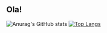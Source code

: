 ## Ola!
![Anurag's GitHub stats](https://github-readme-stats.vercel.app/api?username=BrunoAttina&show_icons=true&theme=merko)  [![Top Langs](https://github-readme-stats.vercel.app/api/top-langs/?username=BrunoAttina&layout=compact&theme=merko)](https://github.com/BrunoAttina/github-readme-stats)

<!--
**BrunoAttina/BrunoAttina** is a ✨ _special_ ✨ repository because its `README.md` (this file) appears on your GitHub profile.

Here are some ideas to get you started:

- 🔭 I’m currently working on ...
- 🌱 I’m currently learning ...
- 👯 I’m looking to collaborate on ...
- 🤔 I’m looking for help with ...
- 💬 Ask me about ...
- 📫 How to reach me: ...
- 😄 Pronouns: ...
- ⚡ Fun fact: ...
-->

